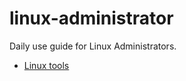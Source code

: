 # linux-administrator

Daily use guide for Linux Administrators.

<!-- TOC -->

- [Linux tools](https://github.com/lbrealdev/0k-aws#ec2)
